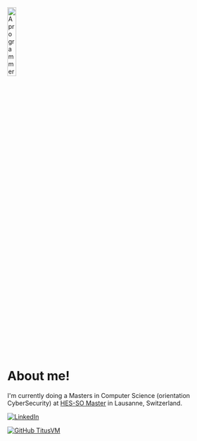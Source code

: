 <img src="https://user-images.githubusercontent.com/114073517/221203671-d0544fbe-6446-4131-b6bb-9e910368ddef.png" width=20% title="A programmer in ancient Greece, 100 BC">

# About me!


I'm currently doing a Masters in Computer Science (orientation CyberSecurity) at [HES-SO Master](https://www.hes-so.ch/master) in Lausanne, Switzerland. 

[![LinkedIn](https://img.shields.io/badge/linkedin-%230077B5.svg?style=flat-square&logo=Linkedin&logoColor=white&link=https://www.linkedin.com/in/titus-abele-13265821b/)](https://www.linkedin.com/in/titus-abele-13265821b/)

[![GitHub TitusVM](https://img.shields.io/github/followers/TitusVM?label=Follow&style=social)](https://github.com/TitusVM)
